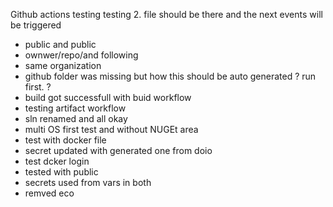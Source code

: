 Github actions testing
testing 2. file should be there and the next events will be triggered
* public and public
* ownwer/repo/and following
* same organization
* github folder was missing but how this should be auto generated ? run first. ?
* build got successfull with buid workflow
* testing artifact workflow
* sln renamed and all okay
* multi OS first test and without NUGEt area
* test with docker file
* secret updated with generated one from doio
* test dcker login
* tested with public
* secrets used from vars in both
* remved eco
